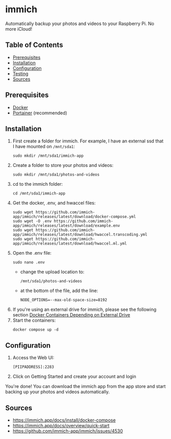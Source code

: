 # immich

Automatically backup your photos and videos to your Raspberry Pi. No more iCloud!

## Table of Contents

- [Prerequisites](#prerequisites)
- [Installation](#installation)
- [Configuration](#configuration)
- [Testing](#testing)
- [Sources](#sources)

## Prerequisites

- [Docker](/Pi-Guide/Docker.md)
- [Portainer](/Pi-Guide/Portainer.md) (recommended)

## Installation

1. First create a folder for immich. For example, I have an external ssd that I have mounted on `/mnt/sda1`:
   ```
   sudo mkdir /mnt/sda1/immich-app
   ```
1. Create a folder to store your photos and videos:
   ```
   sudo mkdir /mnt/sda1/photos-and-videos
   ```
1. cd to the immich folder:
   ```
   cd /mnt/sda1/immich-app
   ```
1. Get the docker, .env, and hwaccel files:
   ```
   sudo wget https://github.com/immich-app/immich/releases/latest/download/docker-compose.yml
   sudo wget -O .env https://github.com/immich-app/immich/releases/latest/download/example.env
   sudo wget https://github.com/immich-app/immich/releases/latest/download/hwaccel.transcoding.yml
   sudo wget https://github.com/immich-app/immich/releases/latest/download/hwaccel.ml.yml
   ```
1. Open the .env file:
   ```
   sudo nano .env
   ```
   - change the upload location to:
     ```
     /mnt/sda1/photos-and-videos
     ```
   - at the bottom of the file, add the line:
     ```
     NODE_OPTIONS=--max-old-space-size=8192
     ```
1. If you're using an external drive for immich, please see the following section [Docker Containers Depending on External Drive](/Pi-Guide/NAS.md#docker-containers-depending-on-external-drive)
1. Start the containers:
   ```
   docker compose up -d
   ```

## Configuration

1. Access the Web UI:
   ```
   [PIIPADDRESS]:2283
   ```
1. Click on Getting Started and create your account and login

You're done! You can download the immich app from the app store and start backing up your photos and videos automatically.

## Sources

- https://immich.app/docs/install/docker-compose
- https://immich.app/docs/overview/quick-start
- https://github.com/immich-app/immich/issues/4530
